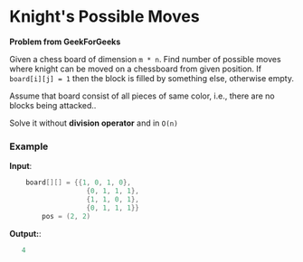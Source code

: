 # Knight's Possible Moves

**Problem from GeekForGeeks**

Given a chess board of dimension `m * n`. Find number of possible moves where knight can be moved on a chessboard from given position. If `board[i][j] = 1` then the block is filled by something else, otherwise empty.

Assume that board consist of all pieces of same color, i.e., there are no blocks being attacked.. 

Solve it without **division operator** and in `O(n)`

### **Example**

**Input**: 

``` java
    board[][] = {{1, 0, 1, 0},
                   {0, 1, 1, 1},
                   {1, 1, 0, 1},
                   {0, 1, 1, 1}}
        pos = (2, 2)
```
   
**Output:**: 

``` java
   4
```



